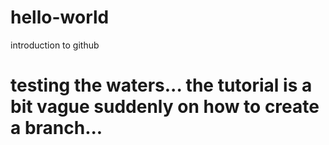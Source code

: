 # hello-world
introduction to github
# testing the waters... the tutorial is a bit vague suddenly on how to create a branch...
